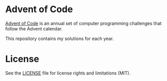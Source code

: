 # Advent of Code

[Advent of Code](https://adventofcode.com) is an annual set of computer programming challenges that follow the Advent calendar.

This repository contains my solutions for each year.

# License

See the [LICENSE](License.md) file for license rights and limitations (MIT).
